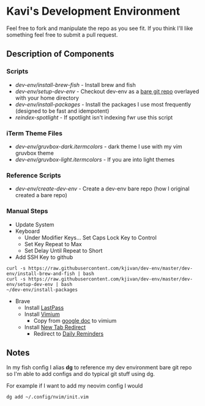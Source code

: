 # Kavi's Development Environment

Feel free to fork and manipulate the repo as you see fit. If you think I'll like something feel free to submit a pull request.

## Description of Components

### Scripts
- *dev-env/install-brew-fish* - Install brew and fish
- *dev-env/setup-dev-env* - Checkout dev-env as a [bare git repo](https://www.saintsjd.com/2011/01/what-is-a-bare-git-repository/) overlayed with your home directory
- *dev-env/install-packages* - Install the packages I use most frequently (designed to be fast and idempotent)
- *reindex-spotlight* - If spotlight isn't indexing fwr use this script

### iTerm Theme Files
- *dev-env/gruvbox-dark.itermcolors* - dark theme I use with my vim gruvbox theme
- *dev-env/gruvbox-light.itermcolors* - If you are into light themes

### Reference Scripts
- *dev-env/create-dev-env* - Create a dev-env bare repo (how I original created a bare repo)

### Manual Steps
- Update System
- Keyboard
    - Under Modifier Keys... Set Caps Lock Key to Control
    - Set Key Repeat to Max
    - Set Delay Until Repeat to Short
- Add SSH Key to github
```
curl -s https://raw.githubusercontent.com/kjivan/dev-env/master/dev-env/install-brew-and-fish | bash
curl -s https://raw.githubusercontent.com/kjivan/dev-env/master/dev-env/setup-dev-env | bash
~/dev-env/install-packages
```

- Brave
    - Install [LastPass](https://chrome.google.com/webstore/detail/lastpass-free-password-ma/hdokiejnpimakedhajhdlcegeplioahd)
    - Install [Vimium](https://chrome.google.com/webstore/detail/vimium/dbepggeogbaibhgnhhndojpepiihcmeb)
        - Copy from [google doc](https://docs.google.com/document/d/1tBjtwWiP-zOM1NK4QjnQqlKhoUCNYLijwyKi4zzTTQM/edit?usp=sharing) to vimium
    - Install [New Tab Redirect](https://chrome.google.com/webstore/detail/new-tab-redirect/icpgjfneehieebagbmdbhnlpiopdcmna)
        - Redirect to [Daily Reminders](https://kjivan.io/posts/daily-reminders.html)

## Notes
In my fish config I alias **dg** to reference my dev environment bare git repo so I'm able to add configs and do typical git stuff using dg.

For example if I want to add my neovim config I would

    dg add ~/.config/nvim/init.vim

